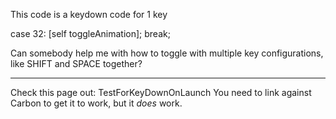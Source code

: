 This code is a keydown code for 1 key
    
case 32:
            [self toggleAnimation];
            break;

Can somebody help me with how to toggle with multiple key configurations, like SHIFT and SPACE together?

----

Check this page out: TestForKeyDownOnLaunch
You need to link against Carbon to get it to work, but it *does* work.
